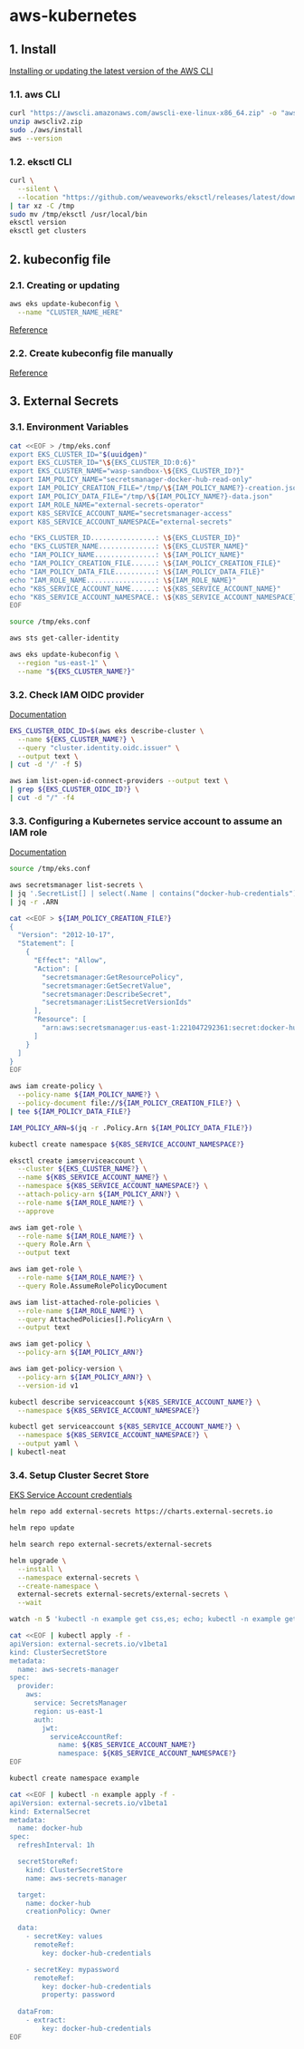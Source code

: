 #   aws-kubernetes

##  1. Install

[Installing or updating the latest version of the AWS CLI](https://docs.aws.amazon.com/cli/latest/userguide/getting-started-install.html)

### 1.1. aws CLI

```bash
curl "https://awscli.amazonaws.com/awscli-exe-linux-x86_64.zip" -o "awscliv2.zip"
unzip awscliv2.zip
sudo ./aws/install
aws --version
```

### 1.2. eksctl CLI

```bash
curl \
  --silent \
  --location "https://github.com/weaveworks/eksctl/releases/latest/download/eksctl_$(uname -s)_amd64.tar.gz" \
| tar xz -C /tmp
sudo mv /tmp/eksctl /usr/local/bin
eksctl version
eksctl get clusters
```

##  2. kubeconfig file

### 2.1. Creating or updating

```bash
aws eks update-kubeconfig \
  --name "CLUSTER_NAME_HERE"
```

[Reference](https://docs.aws.amazon.com/eks/latest/userguide/create-kubeconfig.html)

### 2.2. Create kubeconfig file manually

[Reference](https://docs.aws.amazon.com/eks/latest/userguide/create-kubeconfig.html#create-kubeconfig-manually)

##  3. External Secrets

### 3.1. Environment Variables

```bash
cat <<EOF > /tmp/eks.conf
export EKS_CLUSTER_ID="$(uuidgen)"
export EKS_CLUSTER_ID="\${EKS_CLUSTER_ID:0:6}"
export EKS_CLUSTER_NAME="wasp-sandbox-\${EKS_CLUSTER_ID?}"
export IAM_POLICY_NAME="secretsmanager-docker-hub-read-only"
export IAM_POLICY_CREATION_FILE="/tmp/\${IAM_POLICY_NAME?}-creation.json"
export IAM_POLICY_DATA_FILE="/tmp/\${IAM_POLICY_NAME?}-data.json"
export IAM_ROLE_NAME="external-secrets-operator"
export K8S_SERVICE_ACCOUNT_NAME="secretsmanager-access"
export K8S_SERVICE_ACCOUNT_NAMESPACE="external-secrets"

echo "EKS_CLUSTER_ID................: \${EKS_CLUSTER_ID}"
echo "EKS_CLUSTER_NAME..............: \${EKS_CLUSTER_NAME}"
echo "IAM_POLICY_NAME...............: \${IAM_POLICY_NAME}"
echo "IAM_POLICY_CREATION_FILE......: \${IAM_POLICY_CREATION_FILE}"
echo "IAM_POLICY_DATA_FILE..........: \${IAM_POLICY_DATA_FILE}"
echo "IAM_ROLE_NAME.................: \${IAM_ROLE_NAME}"
echo "K8S_SERVICE_ACCOUNT_NAME......: \${K8S_SERVICE_ACCOUNT_NAME}"
echo "K8S_SERVICE_ACCOUNT_NAMESPACE.: \${K8S_SERVICE_ACCOUNT_NAMESPACE}"
EOF

source /tmp/eks.conf

aws sts get-caller-identity

aws eks update-kubeconfig \
  --region "us-east-1" \
  --name "${EKS_CLUSTER_NAME?}"
```

### 3.2. Check IAM OIDC provider

[Documentation](https://docs.aws.amazon.com/eks/latest/userguide/enable-iam-roles-for-service-accounts.html)

```bash
EKS_CLUSTER_OIDC_ID=$(aws eks describe-cluster \
  --name ${EKS_CLUSTER_NAME?} \
  --query "cluster.identity.oidc.issuer" \
  --output text \
| cut -d '/' -f 5)

aws iam list-open-id-connect-providers --output text \
| grep ${EKS_CLUSTER_OIDC_ID?} \
| cut -d "/" -f4
```

### 3.3. Configuring a Kubernetes service account to assume an IAM role

[Documentation](https://docs.aws.amazon.com/eks/latest/userguide/associate-service-account-role.html)

```bash
source /tmp/eks.conf

aws secretsmanager list-secrets \
| jq '.SecretList[] | select(.Name | contains("docker-hub-credentials"))' \
| jq -r .ARN

cat <<EOF > ${IAM_POLICY_CREATION_FILE?}
{
  "Version": "2012-10-17",
  "Statement": [
    {
      "Effect": "Allow",
      "Action": [
        "secretsmanager:GetResourcePolicy",
        "secretsmanager:GetSecretValue",
        "secretsmanager:DescribeSecret",
        "secretsmanager:ListSecretVersionIds"
      ],
      "Resource": [
        "arn:aws:secretsmanager:us-east-1:221047292361:secret:docker-hub-*"
      ]
    }
  ]
}
EOF

aws iam create-policy \
  --policy-name ${IAM_POLICY_NAME?} \
  --policy-document file://${IAM_POLICY_CREATION_FILE?} \
| tee ${IAM_POLICY_DATA_FILE?}

IAM_POLICY_ARN=$(jq -r .Policy.Arn ${IAM_POLICY_DATA_FILE?})

kubectl create namespace ${K8S_SERVICE_ACCOUNT_NAMESPACE?}

eksctl create iamserviceaccount \
  --cluster ${EKS_CLUSTER_NAME?} \
  --name ${K8S_SERVICE_ACCOUNT_NAME?} \
  --namespace ${K8S_SERVICE_ACCOUNT_NAMESPACE?} \
  --attach-policy-arn ${IAM_POLICY_ARN?} \
  --role-name ${IAM_ROLE_NAME?} \
  --approve

aws iam get-role \
  --role-name ${IAM_ROLE_NAME?} \
  --query Role.Arn \
  --output text

aws iam get-role \
  --role-name ${IAM_ROLE_NAME?} \
  --query Role.AssumeRolePolicyDocument

aws iam list-attached-role-policies \
  --role-name ${IAM_ROLE_NAME?} \
  --query AttachedPolicies[].PolicyArn \
  --output text

aws iam get-policy \
  --policy-arn ${IAM_POLICY_ARN?}

aws iam get-policy-version \
  --policy-arn ${IAM_POLICY_ARN?} \
  --version-id v1

kubectl describe serviceaccount ${K8S_SERVICE_ACCOUNT_NAME?} \
  --namespace ${K8S_SERVICE_ACCOUNT_NAMESPACE?}

kubectl get serviceaccount ${K8S_SERVICE_ACCOUNT_NAME?} \
  --namespace ${K8S_SERVICE_ACCOUNT_NAMESPACE?} \
  --output yaml \
| kubectl-neat
```

### 3.4. Setup Cluster Secret Store

[EKS Service Account credentials
](https://external-secrets.io/v0.8.1/provider/aws-secrets-manager/#eks-service-account-credentials)

```bash
helm repo add external-secrets https://charts.external-secrets.io

helm repo update

helm search repo external-secrets/external-secrets

helm upgrade \
  --install \
  --namespace external-secrets \
  --create-namespace \
  external-secrets external-secrets/external-secrets \
  --wait

watch -n 5 'kubectl -n example get css,es; echo; kubectl -n example get secrets | egrep "NAME|docker"'

cat <<EOF | kubectl apply -f -
apiVersion: external-secrets.io/v1beta1
kind: ClusterSecretStore
metadata:
  name: aws-secrets-manager
spec:
  provider:
    aws:
      service: SecretsManager
      region: us-east-1
      auth:
        jwt:
          serviceAccountRef:
            name: ${K8S_SERVICE_ACCOUNT_NAME?}
            namespace: ${K8S_SERVICE_ACCOUNT_NAMESPACE?}
EOF

kubectl create namespace example

cat <<EOF | kubectl -n example apply -f -
apiVersion: external-secrets.io/v1beta1
kind: ExternalSecret
metadata:
  name: docker-hub
spec:
  refreshInterval: 1h

  secretStoreRef:
    kind: ClusterSecretStore
    name: aws-secrets-manager

  target:
    name: docker-hub
    creationPolicy: Owner

  data:
    - secretKey: values
      remoteRef:
        key: docker-hub-credentials

    - secretKey: mypassword
      remoteRef:
        key: docker-hub-credentials
        property: password
  
  dataFrom:
    - extract:
        key: docker-hub-credentials
EOF
```
